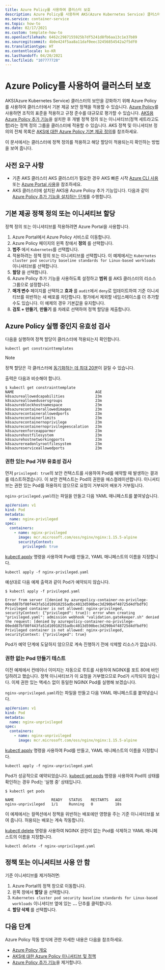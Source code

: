 ```yaml
---
title: Azure Policy를 사용하여 클러스터 보호
description: Azure Policy를 사용하여 AKS(Azure Kubernetes Service) 클러스터를 보호합니다.
ms.service: container-service
ms.topic: how-to
ms.date: 02/17/2021
ms.custom: template-how-to
ms.openlocfilehash: 6462c2987155925b7df5241d8fb6aa13c1e37b89
ms.sourcegitcommit: 4b0e424f5aa8a11daf0eec32456854542a2f5df0
ms.translationtype: HT
ms.contentlocale: ko-KR
ms.lasthandoff: 04/20/2021
ms.locfileid: "107777728"
---
```

# <a name="secure-your-cluster-with-azure-policy"></a>Azure Policy를 사용하여 클러스터 보호

AKS(Azure Kubernetes Service) 클러스터의 보안을 강화하기 위해 Azure Policy를 사용하여 클러스터에서 기본 제공 보안 정책을 적용할 수 있습니다. [Azure Policy][azure-policy]를 사용하면 조직의 표준을 적용하고 규정 준수를 대규모로 평가할 수 있습니다. [AKS용 Azure Policy 추가 기능][kubernetes-policy-reference]을 설치한 후 개별 정책 정의 또는 이니셔티브(정책 세트라고도 함)라는 정책 정의 그룹을 클러스터에 적용할 수 있습니다. AKS 정책 및 이니셔티브 정의의 전체 목록은 [AKS에 대한 Azure Policy 기본 제공 정의][aks-policies]를 참조하세요.

이 문서에서는 클러스터에 정책 정의를 적용하고 해당 할당이 적용되는지 확인하는 방법을 보여 줍니다.

## <a name="prerequisites"></a>사전 요구 사항

- 기존 AKS 클러스터 AKS 클러스터가 필요한 경우 AKS 빠른 시작 [Azure CLI 사용][aks-quickstart-cli] 또는 [Azure Portal 사용][aks-quickstart-portal]을 참조하세요.
- AKS 클러스터에 설치된 AKS용 Azure Policy 추가 기능입니다. 다음과 같이 [Azure Policy 추가 기능을 설치하는 단계][azure-policy-addon]를 수행합니다.

## <a name="assign-a-built-in-policy-definition-or-initiative"></a>기본 제공 정책 정의 또는 이니셔티브 할당

정책 정의 또는 이니셔티브를 적용하려면 Azure Portal을 사용합니다.

1. Azure Portal에서 Azure Policy 서비스로 이동합니다.
1. Azure Policy 페이지의 왼쪽 창에서 **정의** 를 선택합니다.
1. **범주** 에서 `Kubernetes`를 선택합니다.
1. 적용하려는 정책 정의 또는 이니셔티브를 선택합니다. 이 예제에서는 `Kubernetes cluster pod security baseline standards for Linux-based workloads` 이니셔티브를 선택합니다.
1. **할당** 을 선택합니다.
1. Azure Policy 추가 기능을 사용하도록 설정하고 **범위** 를 AKS 클러스터의 리소스 그룹으로 설정합니다.
1. **매개 변수** 페이지를 선택하고 **효과** 를 `audit`에서 `deny`로 업데이트하여 기준 이니셔티브를 위반하는 새 배포를 차단합니다. 평가에서 제외할 네임스페이스를 더 추가할 수도 있습니다. 이 예제의 경우 기본값을 유지합니다.
1. **검토 + 만들기**, **만들기** 를 차례로 선택하여 정책 할당을 제출합니다.

## <a name="validate-a-azure-policy-is-running"></a>Azure Policy 실행 중인지 유효성 검사

다음을 실행하여 정책 할당이 클러스터에 적용되는지 확인합니다.

```azurecli-interactive
kubectl get constrainttemplates
```

> [!NOTE]
> 정책 할당은 각 클러스터에 [동기화하는 데 최대 20분][azure-policy-assign-policy]이 걸릴 수 있습니다.

출력은 다음과 비슷해야 합니다.

```console
$ kubectl get constrainttemplate
NAME                                     AGE
k8sazureallowedcapabilities              23m
k8sazureallowedusersgroups               23m
k8sazureblockhostnamespace               23m
k8sazurecontainerallowedimages           23m
k8sazurecontainerallowedports            23m
k8sazurecontainerlimits                  23m
k8sazurecontainernoprivilege             23m
k8sazurecontainernoprivilegeescalation   23m
k8sazureenforceapparmor                  23m
k8sazurehostfilesystem                   23m
k8sazurehostnetworkingports              23m
k8sazurereadonlyrootfilesystem           23m
k8sazureserviceallowedports              23m
```

### <a name="validate-rejection-of-a-privileged-pod"></a>권한 있는 Pod 거부 유효성 검사

먼저 `privileged: true`의 보안 컨텍스트를 사용하여 Pod를 예약할 때 발생하는 결과를 테스트하겠습니다. 이 보안 컨텍스트는 Pod의 권한을 에스컬레이션합니다. 이니셔티브는 권한 있는 Pod를 허용하지 않으므로 요청이 거부되어 배포가 거부됩니다.

`nginx-privileged.yaml`라는 파일을 만들고 다음 YAML 매니페스트를 붙여넣습니다.

```yaml
apiVersion: v1
kind: Pod
metadata:
  name: nginx-privileged
spec:
  containers:
    - name: nginx-privileged
      image: mcr.microsoft.com/oss/nginx/nginx:1.15.5-alpine
      securityContext:
        privileged: true
```

[kubectl apply][kubectl-apply] 명령을 사용하여 Pod를 만들고, YAML 매니페스트의 이름을 지정합니다.

```console
kubectl apply -f nginx-privileged.yaml
```

예상대로 다음 예제 출력과 같이 Pod가 예약되지 않습니다.

```console
$ kubectl apply -f privileged.yaml

Error from server ([denied by azurepolicy-container-no-privilege-00edd87bf80f443fa51d10910255adbc4013d590bec3d290b4f48725d4dfbdf9] Privileged container is not allowed: nginx-privileged, securityContext: {"privileged": true}): error when creating "privileged.yaml": admission webhook "validation.gatekeeper.sh" denied the request: [denied by azurepolicy-container-no-privilege-00edd87bf80f443fa51d10910255adbc4013d590bec3d290b4f48725d4dfbdf9] Privileged container is not allowed: nginx-privileged, securityContext: {"privileged": true}
```

Pod가 예약 단계에 도달하지 않으므로 계속 진행하기 전에 삭제할 리소스가 없습니다.

### <a name="test-creation-of-an-unprivileged-pod"></a>권한 없는 Pod 만들기 테스트

이전 예제에서 컨테이너 이미지는 자동으로 루트를 사용하여 NGINX를 포트 80에 바인딩하려고 했습니다. 정책 이니셔티브가 이 요청을 거부했으므로 Pod가 시작되지 않습니다. 이제 권한 있는 액세스 없이 동일한 NGINX Pod를 실행해 보겠습니다.

`nginx-unprivileged.yaml`라는 파일을 만들고 다음 YAML 매니페스트를 붙여넣습니다.

```yaml
apiVersion: v1
kind: Pod
metadata:
  name: nginx-unprivileged
spec:
  containers:
    - name: nginx-unprivileged
      image: mcr.microsoft.com/oss/nginx/nginx:1.15.5-alpine
```

[kubectl apply][kubectl-apply] 명령을 사용하여 Pod를 만들고, YAML 매니페스트의 이름을 지정합니다.

```console
kubectl apply -f nginx-unprivileged.yaml
```

Pod가 성공적으로 예약되었습니다. [kubectl get pods][kubectl-get] 명령을 사용하여 Pod의 상태를 확인하는 경우 Pod는 ‘실행 중’ 상태입니다.

```console
$ kubectl get pods

NAME                 READY   STATUS    RESTARTS   AGE
nginx-unprivileged   1/1     Running   0          18s
```

이 예제에서는 컬렉션에서 정책을 위반하는 배포에만 영향을 주는 기준 이니셔티브를 보여 줍니다. 허용되는 배포는 계속 작동합니다.

[kubectl delete][kubectl-delete] 명령을 사용하여 NGINX 권한이 없는 Pod를 삭제하고 YAML 매니페스트의 이름을 지정합니다.

```console
kubectl delete -f nginx-unprivileged.yaml
```

## <a name="disable-a-policy-or-initiative"></a>정책 또는 이니셔티브 사용 안 함

기준 이니셔티브를 제거하려면:

1. Azure Portal의 정책 창으로 이동합니다.
1. 왼쪽 창에서 **할당** 을 선택합니다.
1. `Kubernetes cluster pod security baseline standards for Linux-based workloads` 이니셔티브 옆에 있는 **...** 단추를 클릭합니다.
1. **할당 삭제** 를 선택합니다.

## <a name="next-steps"></a>다음 단계

Azure Policy 작동 방식에 관한 자세한 내용은 다음을 참조하세요.

- [Azure Policy 개요][azure-policy]
- [AKS에 대한 Azure Policy 이니셔티브 및 정책][aks-policies]
- [Azure Policy 추가 기능][azure-policy-addon-remove]을 제거합니다.

<!-- LINKS - external -->
[kubectl-apply]: https://kubernetes.io/docs/reference/generated/kubectl/kubectl-commands#apply
[kubectl-delete]: https://kubernetes.io/docs/reference/generated/kubectl/kubectl-commands#delete
[kubectl-get]: https://kubernetes.io/docs/reference/generated/kubectl/kubectl-commands#get
[kubectl-create]: https://kubernetes.io/docs/reference/generated/kubectl/kubectl-commands#create
[kubectl-describe]: https://kubernetes.io/docs/reference/generated/kubectl/kubectl-commands#describe
[kubectl-logs]: https://kubernetes.io/docs/reference/generated/kubectl/kubectl-commands#logs

<!-- LINKS - internal -->
[aks-policies]: policy-reference.md
[aks-quickstart-cli]: kubernetes-walkthrough.md
[aks-quickstart-portal]: kubernetes-walkthrough-portal.md
[azure-policy]: ../governance/policy/overview.md
[azure-policy-addon]: ../governance/policy/concepts/policy-for-kubernetes.md#install-azure-policy-add-on-for-aks
[azure-policy-addon-remove]: ../governance/policy/concepts/policy-for-kubernetes.md#remove-the-add-on-from-aks
[azure-policy-assign-policy]: ../governance/policy/concepts/policy-for-kubernetes.md#assign-a-built-in-policy-definition
[az-aks-get-credentials]: /cli/azure/aks#az_aks_get_credentials
[kubernetes-policy-reference]: ../governance/policy/concepts/policy-for-kubernetes.md
